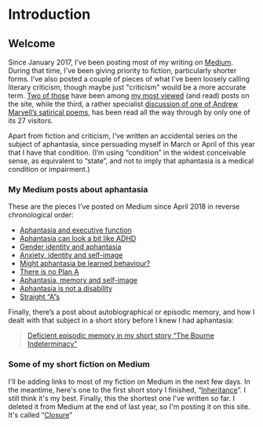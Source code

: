 ﻿# Introduction
 
## Welcome

Since January 2017, I’ve been posting most of my writing on [Medium](https://medium.com/@artkavanagh). During that time, I’ve been giving priority to fiction, particularly shorter forms. I’ve also posted a couple of pieces of what I’ve been loosely calling literary criticism, though maybe just "criticism" would be a more accurate term. [Two of those](https://medium.com/@artkavanagh/robert-galbraiths-cormoran-strike-books-7bd41682fbdc
) have been among [my most viewed](https://medium.com/@artkavanagh/who-really-killed-the-generals-daughter-6d07a25b1e19) (and read) posts on the site, while the third, a rather specialist [discussion of one of Andrew Marvell’s satirical poems](https://medium.com/@artkavanagh/the-paradoxical-ambition-of-andrew-marvells-third-advice-to-a-painter-1cdfae1018d2
), has been read all the way through by only one of its 27 visitors.



Apart from fiction and criticism, I’ve written an accidental series on the subject of aphantasia, since persuading myself in March or April of this year that I have that condition. (I’m using “condition” in the widest conceivable sense, as equivalent to “state”, and not to imply that aphantasia is a medical condition or impairment.)



### My Medium posts about aphantasia

These are the pieces I’ve posted on Medium since April 2018 in reverse chronological order:

- [Aphantasia and executive function](https://medium.com/@artkavanagh/aphantasia-and-executive-function-c7a5cb05162c)
- [Aphantasia can look a bit like ADHD](https://medium.com/@artkavanagh/aphantasia-can-look-a-bit-like-adhd-e81dc7e0e259)
- [Gender identity and aphantasia](https://medium.com/@artkavanagh/gender-identity-and-aphantasia-e0c93850ffb1)
- [Anxiety, identity and self-image](https://medium.com/@artkavanagh/anxiety-identity-and-self-image-40288046b46b)
- [Might aphantasia be learned behaviour?](https://medium.com/@artkavanagh/might-aphantasia-be-learned-behaviour-47dc4c72026)
- [There is no Plan A](https://medium.com/@artkavanagh/there-is-no-plan-a-e969c8f9587)
- [Aphantasia, memory and self-image](https://medium.com/@artkavanagh/aphantasia-memory-and-self-image-2db66c17c5f3)
- [Aphantasia is not a disability](https://medium.com/@artkavanagh/aphantasia-is-not-a-disability-511989fa1e71)
- [Straight &ldquo;A&rdquo;s](https://medium.com/@artkavanagh/straight-a-s-a2b0b3bc8425)

Finally, there’s a post about autobiographical or episodic memory, and how I dealt with that subject in a short story before I knew I had aphantasia:

> [Deficient episodic memory in my short story &ldquo;The Bourne Indeterminacy&rdquo;](https://medium.com/@artkavanagh/deficient-episodic-memory-in-my-short-story-the-bourne-indeterminacy-c48404d656c4)

### Some of my short fiction on Medium

I&apos;ll be adding links to most of my fiction on Medium in the next few days. In the meantime, here&apos;s one to the first short story I finished, &ldquo;[Inheritance](https://medium.com/@artkavanagh/inheritance-cb80a3e59734)&rdquo;. I still think it&apos;s my best. Finally, this the shortest one I've written so far. I deleted it from Medium at the end of last year, so I'm posting it on this site. It&apos;s called &ldquo;[Closure](https://www.artkavanagh.ie/closure.md)&rdquo;
